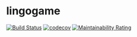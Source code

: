 # lingogame
[![Build Status](https://nielsdaalhuisen.semaphoreci.com/badges/lingogame.svg)](https://nielsdaalhuisen.semaphoreci.com/projects/lingogame)
[![codecov](https://codecov.io/gh/SNelzz/lingogame/branch/master/graph/badge.svg)](https://codecov.io/gh/SNelzz/lingogame)
[![Maintainability Rating](https://sonarcloud.io/api/project_badges/measure?project=SNelzz_lingogame&metric=sqale_rating)](https://sonarcloud.io/dashboard?id=SNelzz_lingogame)
